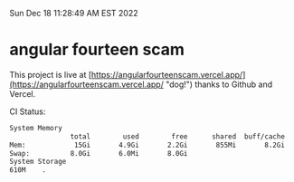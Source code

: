 Sun Dec 18 11:28:49 AM EST 2022

# angular fourteen scam


This project is live at [https://angularfourteenscam.vercel.app/](https://angularfourteenscam.vercel.app/ "dog!") thanks to Github and Vercel.

CI Status: 

```bash
System Memory
               total        used        free      shared  buff/cache   available
Mem:            15Gi       4.9Gi       2.2Gi       855Mi       8.2Gi       9.2Gi
Swap:          8.0Gi       6.0Mi       8.0Gi
System Storage
610M	.
